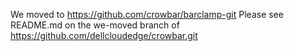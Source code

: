We moved to https://github.com/crowbar/barclamp-git
Please see README.md on the we-moved branch of https://github.com/dellcloudedge/crowbar.git